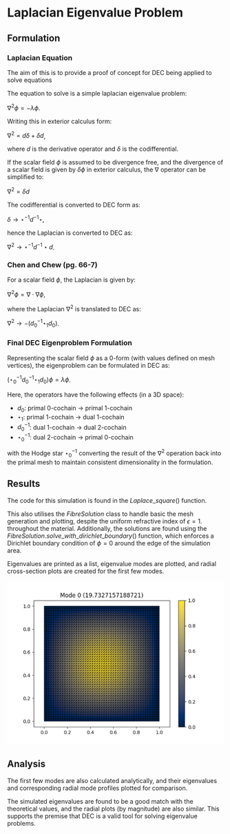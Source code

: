 

# Laplacian Eigenvalue Problem

## Formulation

### Laplacian Equation

The aim of this is to provide a proof of concept for DEC being applied to solve equations

The equation to solve is a simple laplacian eigenvalue problem:

$\nabla^2 \phi = -\lambda \phi$.

Writing this in exterior calculus form:

$\nabla^2 = d \delta + \delta d$,

where $d$ is the derivative operator and $\delta$ is the codifferential.

If the scalar field $\phi$ is assumed to be divergence free, and the divergence of a scalar field  is given by $\delta \phi$ in exterior calculus, the $\nabla$ operator can be simplified to:

$\nabla^2 = \delta d$

The codifferential is converted to DEC form as:

$\delta \rightarrow \star^{-1} d^{-1} \star$,

hence the Laplacian is converted to DEC as:

$\nabla^2 \rightarrow \star^{-1} d^{-1} \star d$.

### Chen and Chew (pg. 66-7)

For a scalar field $\phi$, the Laplacian is given by:

$\nabla^2 \phi = \nabla \cdot \nabla \phi$,

where the Laplacian $\nabla^2$ is translated to DEC as:

$\nabla^2 \rightarrow -(d^{-1}_0 \star_1 d_0)$.

### Final DEC Eigenproblem Formulation

Representing the scalar field $\phi$ as a 0-form (with values defined on mesh vertices), the eigenproblem can be formulated in DEC as:

$(\star^{-1}_0 d^{-1}_0 \star_1 d_0) \phi = \lambda \phi$.

Here, the operators have the following effects (in a 3D space):
* $d_0$: primal 0-cochain $\rightarrow$ primal 1-cochain
* $\star_1$: primal 1-cochain $\rightarrow$ dual 1-cochain
* $d^{-1}_0$: dual 1-cochain $\rightarrow$ dual 2-cochain
* $\star^{-1}_0$: dual 2-cochain $\rightarrow$ primal 0-cochain

with the Hodge star $\star^{-1}_0$ converting the result of the $\nabla^2$ operation back into the primal mesh to maintain consistent dimensionality in the formulation. 

## Results

The code for this simulation is found in the $Laplace\_square()$ function. 

This also utilises the $FibreSolution$ class to handle basic the mesh generation and plotting, despite the uniform refractive index of $\epsilon = 1.$ throughout the material. Additionally, the solutions are found using the $FibreSolution.solve\_with\_dirichlet\_boundary()$ function, which enforces a Dirichlet boundary condition of $\phi = 0$ around the edge of the simulation area.

Eigenvalues are printed as a list, eigenvalue modes are plotted, and radial cross-section plots are created for the first few modes.

![Lowest order mode image](images/Scalar_Laplacian_lowest_mode.png "Optional Title")



## Analysis

The first few modes are also calculated analytically, and their eigenvalues and corresponding radial mode profiles plotted for comparison.

The simulated eigenvalues are found to be a good match with the theoretical values, and the radial plots (by magnitude) are also similar. This supports the premise that DEC is a valid tool for solving eigenvalue problems.






